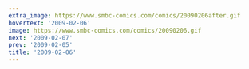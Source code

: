 ```yaml
---
extra_image: https://www.smbc-comics.com/comics/20090206after.gif
hovertext: '2009-02-06'
image: https://www.smbc-comics.com/comics/20090206.gif
next: '2009-02-07'
prev: '2009-02-05'
title: '2009-02-06'
---
```


